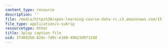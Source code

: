 ```yaml
---
content_type: resource
description: ''
file: /media/https%3A/open-learning-course-data-rc.s3.amazonaws.com/15-071-the-analytics-edge-spring-2017/3f4602b6824c7d9ce16949623d9712dd_DCcPG4aS5I0.srt
file_type: application/x-subrip
resourcetype: Other
title: 3play caption file
uid: 3f4602b6-824c-7d9c-e169-49623d9712dd
---
```

